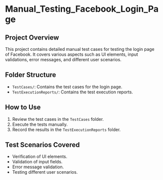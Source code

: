 # Manual_Testing_Facebook_Login_Page

## Project Overview
This project contains detailed manual test cases for testing the login page of Facebook. It covers various aspects such as UI elements, input validations, error messages, and different user scenarios.

## Folder Structure
- `TestCases/`: Contains the test cases for the login page.
- `TestExecutionReports/`: Contains the test execution reports.

## How to Use
1. Review the test cases in the `TestCases` folder.
2. Execute the tests manually.
3. Record the results in the `TestExecutionReports` folder.

## Test Scenarios Covered
- Verification of UI elements.
- Validation of input fields.
- Error message validation.
- Testing different user scenarios.
